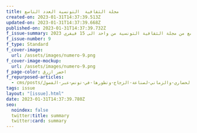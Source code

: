 ```yaml
---
title: مجلة الثقافية  التونسية العدد التاسع
created-on: 2023-01-31T14:37:39.513Z
updated-on: 2023-01-31T14:37:39.668Z
published-on: 2023-01-31T14:37:39.732Z
f_issue-summary: تصفح معنا العدد التاسع من مجلة الثقافية التونسية من واحد الى 15 فيفري 2023
f_issue-number: 9
f_type: Standard
f_cover-image:
  url: /assets/images/numero-9.png
f_cover-image-mockup:
  url: /assets/images/numero-9.png
f_page-color: اخضر ازرق
f_repurposed-articles:
  - cms/posts/الاطار-الحضاري-والزماني-لصناعة-الزجاج-وتطورها-في-تونس-عبر-الفصول.md
tags: issue
layout: "[issue].html"
date: 2023-01-31T14:37:39.780Z
seo:
  noindex: false
  twitter:title: summary
  twitter:card: summary
---
```

